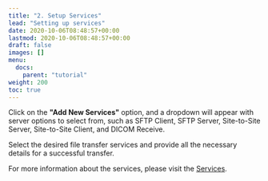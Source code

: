 ```yaml
---
title: "2. Setup Services"
lead: "Setting up services"
date: 2020-10-06T08:48:57+00:00
lastmod: 2020-10-06T08:48:57+00:00
draft: false
images: []
menu:
  docs:
    parent: "tutorial"
weight: 200
toc: true
---
```


Click on the **"Add New Services"** option, and a dropdown will appear with server options to select from, such as SFTP Client, SFTP Server, Site-to-Site Server, Site-to-Site Client, and DICOM Receive.

Select the desired file transfer services and provide all the necessary details for a successful transfer.

For more information about the services, please visit the [Services](http://localhost:1313/docs/howto/services).